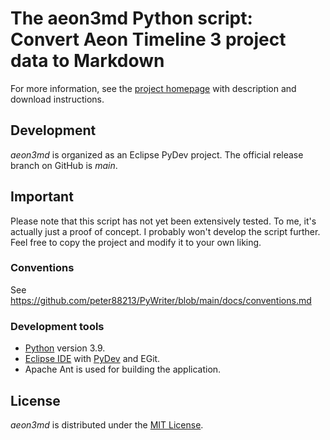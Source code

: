 # The aeon3md Python script: Convert Aeon Timeline 3 project data to Markdown

For more information, see the [project homepage](https://peter88213.github.io/aeon3md) with description and download instructions.

## Development

*aeon3md* is organized as an Eclipse PyDev project. The official release branch on GitHub is *main*.

## Important

Please note that this script has not yet been extensively tested. To me, it's actually just a proof of concept. I probably won't develop the script further. Feel free to copy the project and modify it to your own liking.

### Conventions

See https://github.com/peter88213/PyWriter/blob/main/docs/conventions.md

### Development tools

- [Python](https://python.org) version 3.9.
- [Eclipse IDE](https://eclipse.org) with [PyDev](https://pydev.org) and EGit.
- Apache Ant is used for building the application.

## License

*aeon3md* is distributed under the [MIT License](http://www.opensource.org/licenses/mit-license.php).
